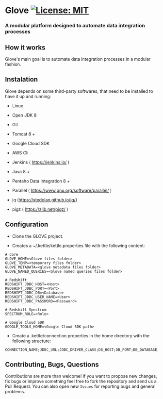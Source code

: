 # Glove [![License: MIT](https://img.shields.io/badge/License-MIT-yellow.svg)](https://opensource.org/licenses/MIT)
### A modular platform designed to automate data integration processes

## How it works
Glove's main goal is to automate data integration processes in a modular fashion. 

## Instalation
Glove depends on some third-party softwares, that need to be installed to have it up and running: 

* Linux

* Open JDK 8

* Git 

* Tomcat 8 +

* Google Cloud SDK

* AWS Cli

* Jenkins ( https://jenkins.io/ )

* Java 8 +

* Pentaho Data Integration 8 +

* Parallel ( https://www.gnu.org/software/parallel/ )

* jq (https://stedolan.github.io/jq/)

* pigz ( https://zlib.net/pigz/ )

## Configuration

* Clone the GLOVE project.

* Creates a ~/.kettle/kettle.properties file with the following content:

```
# Core
GLOVE_HOME=<Glove files folder>
GLOVE_TEMP=<temporary files folder>
GLOVE_METADATA=<glove metadata files folder>
GLOVE_NAMED_QUERIES=<Glove named queries files folder>

# Redshift
REDSHIFT_JDBC_HOST=<Host>
REDSHIFT_JDBC_PORT=<Port>
REDSHIFT_JDBC_DB=<Database>
REDSHIFT_JDBC_USER_NAME=<User>
REDSHIFT_JDBC_PASSWORD=<Password>
 
# Redshift Spectrum
SPECTRUM_ROLE=<Role>
 
# Google Cloud SDK
GOOGLE_TOOLS_HOME=<Google Cloud SDK path>
```

* Create a .kettle/connection.properties in the home directory with the following structure:

```
CONNECTION_NAME;JDBC_URL;JDBC_DRIVER_CLASS;DB_HOST;DB_PORT;DB_DATABASE;DB_USER;DB_PASSWORD;DATABASE_TYPE
```

## Contributing, Bugs, Questions
Contributions are more than welcome! If you want to propose new changes, fix bugs or improve something feel free to fork the repository and send us a Pull Request. You can also open new `Issues` for reporting bugs and general problems.
